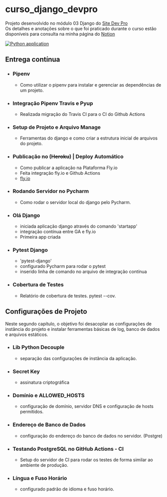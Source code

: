 # curso_django_devpro 

Projeto desenvolvido no módulo 03 Django do [Site Dev Pro](https://www.dev.pro.br/)<br>
Os detalhes e anotações sobre o que foi praticado durante o curso estão disponíveis para consulta na minha página do [Notion](https://matheuspdf.notion.site/03-Django-DevPro-230b19c1354d427da77da23566e5aa19?pvs=4)

[![Python application](https://github.com/matheuspdf/curso_django_devpro/actions/workflows/django_ci.yml/badge.svg)](https://github.com/matheuspdf/curso_django_devpro/actions/workflows/django_ci.yml)

## Entrega contínua

* ### Pipenv
  * Como utilizar o pipenv para instalar e gerenciar as dependências de um projeto.


* ### Integração Pipenv Travis e Pyup
  * Realizada migração do Travis CI para o CI do Github Actions


* ### Setup de Projeto e Arquivo Manage
  * Ferramentas do django e como criar a 
  estrutura inicial de arquivos do projeto.


* ### Publicação no (~~Heroku~~)  |  Deploy Automático
  * Como publicar a aplicação na Plataforma Fly.io
  * Feita integração fly.io e Github Actions
  * [fly.io](https://curso-django-devpro.fly.dev/)
  
* ### Rodando Servidor no Pycharm
  * Como rodar o servidor local do django pelo Pycharm.

* ### Olá Django
   * iniciada aplicação django através do comando 'startapp'
   * integração contínua entre GA e fly.io
   * Primeira app criada

* ### Pytest Django
  * 'pytest-django'
  * configurado Pycharm para rodar o pytest
  * inserido linha de comando no arquivo de integração contínua

* ### Cobertura de Testes
  * Relatório de cobertura de testes. pytest --cov.


## Configurações de Projeto
Neste segundo capítulo, o objetivo foi desacoplar as configurações de instância do projeto e instalar ferramentas básicas de log, banco de dados e arquivos estáticos.
* ### Lib Python Decouple
  * separação das configurações de instância da aplicação.
* ### Secret Key
  * assinatura criptográfica
* ### Domínio e ALLOWED_HOSTS
  * configuração de domínio, servidor DNS e configuração de hosts permitidos.
* ### Endereço de Banco de Dados
  * configuração do endereço do banco de dados no servidor. (Postgre)
* ### Testando PostgreSQL no GitHub Actions - CI
  * Setup do servidor de CI para rodar os testes de forma similar ao ambiente de produção.
* ### Língua e Fuso Horário
  * configurado padrão de idioma e fuso horário.